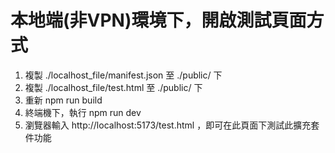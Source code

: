 # 本地端(非VPN)環境下，開啟測試頁面方式

1. 複製 ./localhost_file/manifest.json 至 ./public/ 下
2. 複製 ./localhost_file/test.html 至 ./public/ 下
3. 重新 npm run build
4. 終端機下，執行 npm run dev
5. 瀏覽器輸入 http://localhost:5173/test.html ，即可在此頁面下測試此擴充套件功能